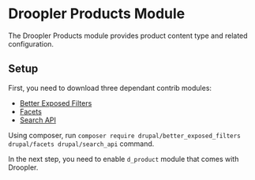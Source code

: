 # Droopler Products Module

The Droopler Products module provides product
content type and related configuration.

## Setup
First, you need to download three dependant contrib modules:

* [Better Exposed Filters](https://www.drupal.org/project/better_exposed_filters)
* [Facets](https://www.drupal.org/project/facets)
* [Search API](https://www.drupal.org/project/search_api)

Using composer, run
`composer require drupal/better_exposed_filters drupal/facets drupal/search_api`
command.

In the next step, you need to enable
`d_product` module that comes with Droopler.
